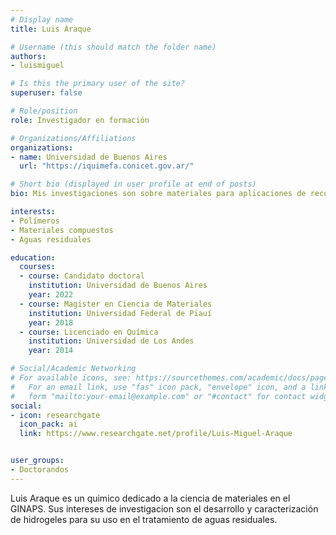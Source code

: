```yaml
---
# Display name
title: Luis Araque

# Username (this should match the folder name)
authors:
- luismiguel

# Is this the primary user of the site?
superuser: false

# Role/position
role: Investigador en formación

# Organizations/Affiliations
organizations:
- name: Universidad de Buenos Aires
  url: "https://iquimefa.conicet.gov.ar/"

# Short bio (displayed in user profile at end of posts)
bio: Mis investigaciones son sobre materiales para aplicaciones de recuperación ambiental.

interests:
- Polímeros
- Materiales compuestos
- Aguas residuales

education:
  courses:
  - course: Candidato doctoral
    institution: Universidad de Buenos Aires
    year: 2022
  - course: Magister en Ciencia de Materiales
    institution: Universidad Federal de Piauí
    year: 2018
  - course: Licenciado en Química
    institution: Universidad de Los Andes 
    year: 2014

# Social/Academic Networking
# For available icons, see: https://sourcethemes.com/academic/docs/page-builder/#icons
#   For an email link, use "fas" icon pack, "envelope" icon, and a link in the
#   form "mailto:your-email@example.com" or "#contact" for contact widget.
social:
- icon: researchgate
  icon_pack: ai
  link: https://www.researchgate.net/profile/Luis-Miguel-Araque


user_groups:
- Doctorandos
---
```


Luis Araque es un quimico dedicado a la ciencia de materiales en el GINAPS. Sus intereses de investigacion son el desarrollo y caracterización de hidrogeles para su uso en el tratamiento de aguas residuales. 

